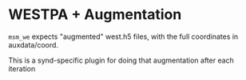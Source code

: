 # WESTPA + Augmentation

`msm_we` expects "augmented" west.h5 files, with the full coordinates in auxdata/coord.

This is a synd-specific plugin for doing that augmentation after each iteration
